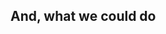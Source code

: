 
## And, what we could do

<pre class="line-numbers language-makefile" data-src="sample/34/Makefile"></pre>
<pre data-line="3" class="line-numbers language-md" data-src="sample/34/README.md"></pre>
<pre data-line="4" class="line-numbers language-groovy" data-src="sample/34/Jenkinsfile"></pre>
